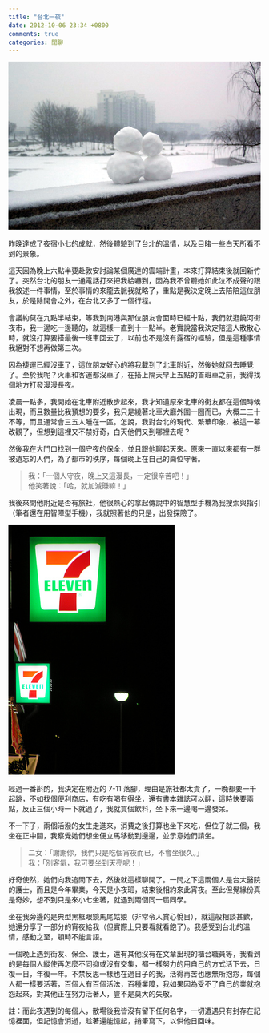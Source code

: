 ```yaml
---
title: "台北一夜"
date: 2012-10-06 23:34 +0800
comments: true
categories: 閒聊
---
```


![](/images/snow.jpg)

昨晚達成了夜宿小七的成就，然後體驗到了台北的溫情，以及目睹一些白天所看不到的景象。

<!-- more -->

這天因為晚上六點半要赴敦安討論某個廣達的雲端計畫，本來打算結束後就回新竹了。突然台北的朋友一通電話打來把我給嚇到，因為我不曾聽她如此泣不成聲的跟我敘述一件事情，至於事情的來龍去脈我就略了，重點是我決定晚上去陪陪這位朋友，於是除開會之外，在台北又多了一個行程。

會議約莫在九點半結束，等我到南港與那位朋友會面時已經十點，我們就逛饒河街夜市，我一邊吃一邊聽的，就這樣一直到十一點半。老實說當我決定陪這人散散心時，就沒打算要搭最後一班車回去了，以前也不是沒有露宿的經驗，但是這種事情我絕對不想再做第三次。

因為捷運已經沒車了，這位朋友好心的將我載到了北車附近，然後她就回去睡覺了。至於我呢？火車和客運都沒車了，在搭上隔天早上五點的首班車之前，我得找個地方打發漫漫長夜。

凌晨一點多，我開始在北車附近散步起來，我才知道原來北車的街友都在這個時候出現，而且數量比我預想的要多，我只是繞著北車大廳外圍一圈而已，大概二三十不等，而且通常會三五人睡在一區。怎說，我對台北的現代、繁華印象，被這一幕改觀了，但想到這裡又不禁好奇，白天他們又到哪裡去呢？

然後我在大門口找到一個守夜的保全，並且跟他聊起天來。原來一直以來都有一群被遺忘的人們，為了都市的秩序，每個晚上在自己的崗位守著。

> 我：「一個人守夜，晚上又這漫長，一定很辛苦吧！」  
> 他笑著說：「哈，就加減賺嘛！」

我後來問他附近是否有旅社，他很熱心的拿起傳說中的智慧型手機為我搜索與指引（筆者還在用智障型手機），我就照著他的只是，出發探險了。

![](/images/7-11.jpg)

經過一番斟酌，我決定在附近的 7-11 落腳，理由是旅社都太貴了，一晚都要一千起跳，不如找個便利商店，有吃有喝有得坐，還有書本雜誌可以翻，這時快要兩點，反正三個小時一下就過了，我就買個飲料，坐下來一邊喝一邊發呆。

不一下子，兩個活潑的女生走進來，消費之後打算也坐下來吃，但位子就三個，我坐在正中間，我察覺她們想坐便立馬移動到邊邊，並示意她們請坐。

> 二女：「謝謝你，我們只是吃個宵夜而已，不會坐很久。」  
> 我：「別客氣，我可要坐到天亮呢！」

好奇使然，她們向我追問下去，然後就這樣聊開了。一問之下這兩個人是台大醫院的護士，而且是今年畢業，今天是小夜班，結束後相約來此宵夜。至此但覺緣份真是奇妙，想不到只是來小七坐著，就遇到兩個同一屆同學。

坐在我旁邊的是典型黑框眼鏡馬尾姑娘（非常令人賞心悅目），就這般相談甚歡，她還分享了一部分的宵夜給我（但實際上只要看就看飽了）。我感受到台北的溫情，感動之至，頓時不能言語。

一個晚上遇到街友、保全、護士，還有其他沒有在文章出現的櫃台職員等，我看到的是每個人縱使再怎麼不同抑或沒有交集，都一樣努力的用自己的方式活下去，日復一日，年復一年。不禁反思一樣也在過日子的我，活得再苦也應無所抱怨，每個人都一樣要活著，百個人有百個活法，百種業障，我如果因為受不了自己的業就抱怨起來，對其他正在努力活著人，豈不是莫大的失敬。

註：而此夜遇到的每個人，散場後我皆沒有留下任何名字，一切遭遇只有封存在記憶裡面，但記憶會消逝，趁著還能憶起，捎筆寫下，以供他日回味。